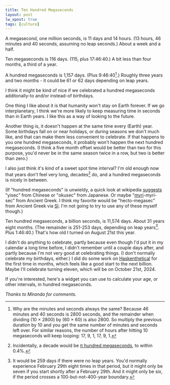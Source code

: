 ```yaml
---
title: Ten Hundred Megaseconds
layout: post
lw_xpost: true
tags: [culture]
---
```

A megasecond, one million seconds, is 11 days and 14 hours. (13 hours, 46 minutes and 40 seconds, assuming no leap seconds.) About a week and a half.

Ten megaseconds is 116 days. (115, plus 17:46:40.) A bit less than four months, a third of a year.

A hundred megaseconds is 1,157 days. (Plus 9:46:40[^minutes-seconds].) Roughly three years and two months - it could be 61 or 62 days depending on leap years.

[^minutes-seconds]: Why are the minutes and seconds always the same? Because 46 minutes and 40 seconds is 2800 seconds, and the remainder when dividing (10 × 2800) by (60 × 60) is also 2800. So multiply the previous duration by 10 and you get the same number of minutes and seconds left over. For similar reasons, the number of hours after hitting 10 megaseconds will keep looping: 17, 9, 1, 17, 9, 1.

I think it might be kind of nice if we celebrated a hundred megaseconds additonally-to and/or instead-of birthdays.

One thing I like about it is that humanity won't stay on Earth forever. If we go interplanetary, I think we're more likely to keep measuring time in seconds than in Earth years. I like this as a way of looking to the future.

Another thing is, it doesn't happen at the same time every (Earth) year. Some birthdays fall on or near holidays, or during seasons we don't much like, and that can make them less convenient to celebrate. If that happens to you one hundred megaseconds, it probably won't happen the next hundred megaseconds. (I think a five month offset would be better than two for this purpose, you'd never be in the same season twice in a row, but two is better than zero.)

I also just think it's kind of a sweet spot time interval? I'm old enough now that years don't feel very long, decades[^decade] do, and a hundred megaseconds is nicely in between.

[^decade]: Incidentally, a decade would be [π hundred megaseconds](https://www.johndcook.com/blog/2010/10/14/duffs-rule/), to within 0.4%.

(If "hundred megaseconds" is unwieldy, a quick look at wikipedia [suggests](https://en.wikipedia.org/wiki/100,000,000) "yisec" from Chinese or "okusec" from Japanese. Or maybe "[myri](https://en.wikipedia.org/wiki/Myriad)-myri-sec" from Ancient Greek. I think my favorite would be "hecto-megasec" from Ancient Greek via [SI](https://en.wikipedia.org/wiki/Metric_prefix#List_of_SI_prefixes). I'm not going to try to use any of these myself though.)

Ten hundred megaseconds, a billion seconds, is 11,574 days. About 31 years eight months. (The remainder is 251-253 days, depending on leap years[^days]. Plus 1:46:40.) That's how old I turned on August 21st this year.

I didn't do anything to celebrate, partly because even though I'd put it in my calendar a long time before, I didn't remember until a couple days after, and partly because I'm not very good at celebrating things. (I don't normally celebrate my birthdays, either.) I did do some work on [Haskenthetical](http://reasonableapproximation.net/2021/03/14/haskenthetical-update-macros.html) for the first time in months, which feels like a good start to the next billion. Maybe I'll celebrate turning eleven, which will be on October 21st, 2024.

If you're interested, here's a widget you can use to calculate your age, or other intervals, in hundred megaseconds.

<script src="//reasonableapproximation.net/javascripts/megasecs.js"></script>

[^days]: It would be 259 days if there were no leap years. You'd normally experience February 29th eight times in that period, but it might only be seven if you start shortly after a February 29th. And it might only be six, if the period crosses a 100-but-not-400-year boundary.

*Thanks to Miranda for comments.*
